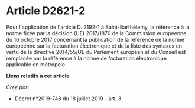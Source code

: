 # Article D2621-2

Pour l'application de l'article D. 2192-1 à Saint-Barthélemy, la référence à la norme fixée par la décision (UE) 2017/1870 de
la Commission européenne du 16 octobre 2017 concernant la publication de la référence de la norme européenne sur la
facturation électronique et de la liste des syntaxes en vertu de la directive 2014/55/UE du Parlement européen et du Conseil
est remplacée par la référence à la norme de facturation électronique applicable en métropole.

**Liens relatifs à cet article**

_Créé par_:

  - Décret n°2019-748 du 18 juillet 2019 - art. 3
